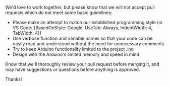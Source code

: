 We'd love to work together, but please know that we will not accept pull requests which do not meet some basic guidelines:

- Please make an attempt to match our established programming style (in VS Code: {BasedOnStyle: Google, UseTab: Always, IndentWidth: 4, TabWidth: 4})
- Use verbose function and variable names so that your code can be easily read and understood without the need for unnecessary comments
- Try to keep Arduino functionality limited to the project .ino
- Design with the Arduino's limited memory and speed in mind

Know that we'll thoroughly review your pull request before merging it, and may have suggestions or questions before anything is approved.

Thanks!
